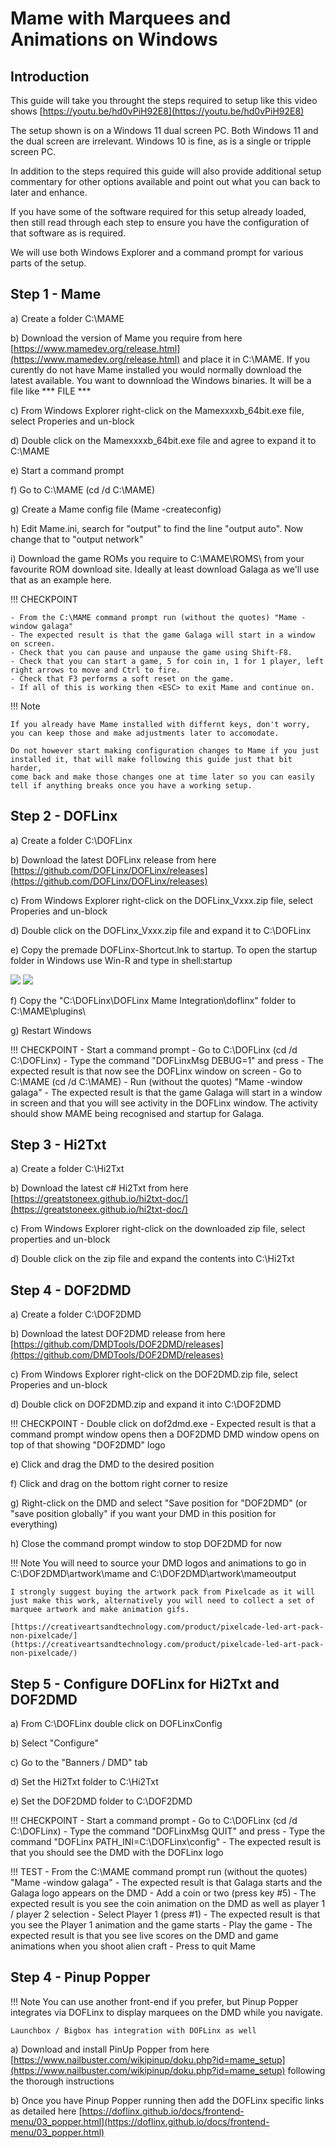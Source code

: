 # Mame with Marquees and Animations on Windows

## Introduction
This guide will take you throught the steps required to setup like this video shows [https://youtu.be/hd0vPiH92E8](https://youtu.be/hd0vPiH92E8)

The setup shown is on a Windows 11 dual screen PC.  Both Windows 11 and the dual screen are irrelevant.  Windows 10 is fine, as is a single or tripple screen PC.

In addition to the steps required this guide will also provide additional setup commentary for other options available and point out what you can back to later and enhance.

If you have some of the software required for this setup already loaded, then still read through each step to ensure you have the configuration of that software as is required.

We will use both Windows Explorer and a command prompt for various parts of the setup.

## Step 1 - Mame
a) Create a folder C:\MAME

b) Download the version of Mame you require from here [https://www.mamedev.org/release.html](https://www.mamedev.org/release.html)  and place it in C:\MAME.  If you curently do not have Mame installed you would normally download the latest available.  You want to downnload the Windows binaries.  It will be a file like *** FILE ***

c) From Windows Explorer right-click on the Mamexxxxb_64bit.exe file, select Properies and un-block

d) Double click on the Mamexxxxb_64bit.exe file and agree to expand it to C:\MAME

e) Start a command prompt

f) Go to C:\MAME (cd /d C:\MAME)

g) Create a Mame config file (Mame -createconfig)

h) Edit Mame.ini, search for "output" to find the line "output     auto".  Now change that to "output    network"

i) Download the game ROMs you require to C:\MAME\ROMS\ from your favourite ROM download site.  Ideally at least download Galaga as we'll use that as an example here.

!!! CHECKPOINT

    - From the C:\MAME command prompt run (without the quotes) "Mame -window galaga"
    - The expected result is that the game Galaga will start in a window on screen.
    - Check that you can pause and unpause the game using Shift-F8.
    - Check that you can start a game, 5 for coin in, 1 for 1 player, left right arrows to move and Ctrl to fire.
    - Check that F3 performs a soft reset on the game.
    - If all of this is working then <ESC> to exit Mame and continue on.

!!! Note

    If you already have Mame installed with differnt keys, don't worry, you can keep those and make adjustments later to accomodate.
    
    Do not however start making configuration changes to Mame if you just installed it, that will make following this guide just that bit harder,
    come back and make those changes one at time later so you can easily tell if anything breaks once you have a working setup.

## Step 2 - DOFLinx
a) Create a folder C:\DOFLinx

b) Download the latest DOFLinx release from here [https://github.com/DOFLinx/DOFLinx/releases](https://github.com/DOFLinx/DOFLinx/releases)

c) From Windows Explorer right-click on the DOFLinx_Vxxx.zip file, select Properies and un-block

d) Double click on the DOFLinx_Vxxx.zip file and expand it to C:\DOFLinx

e) Copy the premade DOFLinx-Shortcut.lnk to startup.  To open the startup folder in Windows use Win-R and type in shell:startup

![](../img/media/RunShellStartup.png)
![](../img/media/image3.png)

f) Copy the "C:\DOFLinx\DOFLinx Mame Integration\doflinx\" folder to C:\MAME\plugins\

g) Restart Windows

!!! CHECKPOINT
    - Start a command prompt
    - Go to C:\DOFLinx  (cd /d C:\DOFLinx)
    - Type the command "DOFLinxMsg DEBUG=1" and press <ENTER>
    - The expected result is that now see the DOFLinx window on screen
    - Go to C:\MAME (cd /d C:\MAME)
    - Run (without the quotes) "Mame -window galaga"
    - The expected result is that the game Galaga will start in a window in screen and that you will see activity in the DOFLinx window.  The activity should show MAME being recognised and startup for Galaga.

## Step 3 - Hi2Txt
a) Create a folder C:\Hi2Txt

b) Download the latest c# Hi2Txt from here [https://greatstoneex.github.io/hi2txt-doc/](https://greatstoneex.github.io/hi2txt-doc/)

c) From Windows Explorer right-click on the downloaded zip file, select properties and un-block

d) Double click on the zip file and expand the contents into C:\Hi2Txt

## Step 4 - DOF2DMD
a) Create a folder C:\DOF2DMD

b) Download the latest DOF2DMD release from here [https://github.com/DMDTools/DOF2DMD/releases](https://github.com/DMDTools/DOF2DMD/releases)

c) From Windows Explorer right-click on the DOF2DMD.zip file, select Properies and un-block

d) Double click on DOF2DMD.zip and expand it into C:\DOF2DMD

!!! CHECKPOINT
    - Double click on dof2dmd.exe
    - Expected result is that a command prompt window opens then a DOF2DMD DMD window opens on top of that showing "DOF2DMD" logo

e) Click and drag the DMD to the desired position

f) Click and drag on the bottom right corner to resize

g) Right-click on the DMD and select "Save position for "DOF2DMD" (or "save position globally" if you want your DMD in this position for everything)

h) Close the command prompt window to stop DOF2DMD for now

!!! Note
    You will need to source your DMD logos and animations to go in C:\DOF2DMD\artwork\mame and C:\DOF2DMD\artwork\mameoutput
    
    I strongly suggest buying the artwork pack from Pixelcade as it will just make this work, alternatively you will need to collect a set of marquee artwork and make animation gifs.
    
    [https://creativeartsandtechnology.com/product/pixelcade-led-art-pack-non-pixelcade/](https://creativeartsandtechnology.com/product/pixelcade-led-art-pack-non-pixelcade/)

## Step 5 - Configure DOFLinx for Hi2Txt and DOF2DMD
a) From C:\DOFLinx double click on DOFLinxConfig

b) Select "Configure"

c) Go to the "Banners / DMD" tab

d) Set the Hi2Txt folder to C:\Hi2Txt

e) Set the DOF2DMD folder to C:\DOF2DMD

!!! CHECKPOINT
    - Start a command prompt
    - Go to C:\DOFLinx  (cd /d C:\DOFLinx)
    - Type the command "DOFLinxMsg QUIT" and press <ENTER>
    - Type the command "DOFLinx PATH_INI=C:\DOFLinx\config\"
    - The expected result is that you should see the DMD with the DOFLinx logo

!!! TEST
    - From the C:\MAME command prompt run (without the quotes) "Mame -window galaga"
    - The expected result is that Galaga starts and the Galaga logo appears on the DMD
    - Add a coin or two (press key #5)
    - The expected result is you see the coin animation on the DMD as well as player 1 / player 2 selection
    - Select Player 1 (press #1)
    - The expected result is that you see the Player 1 animation and the game starts
    - Play the game
    - The expected result is that you see live scores on the DMD and game animations when you shoot alien craft
    - Press <ESC> to quit Mame


## Step 4 - Pinup Popper
!!! Note
    You can use another front-end if you prefer, but Pinup Popper integrates via DOFLinx to display marquees on the DMD while you navigate.
    
    Launchbox / Bigbox has integration with DOFLinx as well

a) Download and install PinUp Popper from here [https://www.nailbuster.com/wikipinup/doku.php?id=mame_setup](https://www.nailbuster.com/wikipinup/doku.php?id=mame_setup) following the thorough instructions

b) Once you have Pinup Popper running then add the DOFLinx specific links as detailed here [https://doflinx.github.io/docs/frontend-menu/03_popper.html](https://doflinx.github.io/docs/frontend-menu/03_popper.html)
